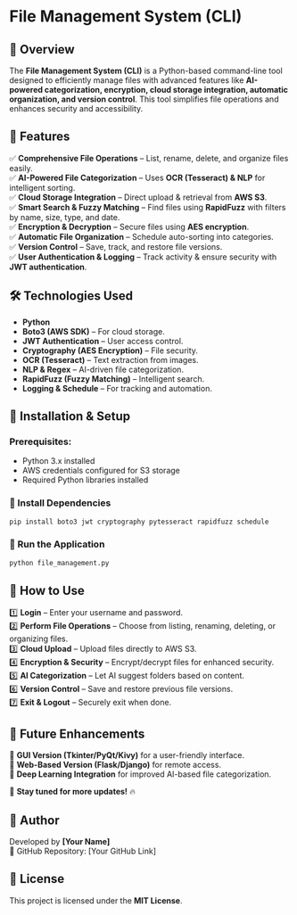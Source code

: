 # File Management System (CLI)

## 📌 Overview
The **File Management System (CLI)** is a Python-based command-line tool designed to efficiently manage files with advanced features like **AI-powered categorization, encryption, cloud storage integration, automatic organization, and version control**. This tool simplifies file operations and enhances security and accessibility.

## 🚀 Features
✅ **Comprehensive File Operations** – List, rename, delete, and organize files easily.  
✅ **AI-Powered File Categorization** – Uses **OCR (Tesseract) & NLP** for intelligent sorting.  
✅ **Cloud Storage Integration** – Direct upload & retrieval from **AWS S3**.  
✅ **Smart Search & Fuzzy Matching** – Find files using **RapidFuzz** with filters by name, size, type, and date.  
✅ **Encryption & Decryption** – Secure files using **AES encryption**.  
✅ **Automatic File Organization** – Schedule auto-sorting into categories.  
✅ **Version Control** – Save, track, and restore file versions.  
✅ **User Authentication & Logging** – Track activity & ensure security with **JWT authentication**.  

## 🛠️ Technologies Used
- **Python**  
- **Boto3 (AWS SDK)** – For cloud storage.  
- **JWT Authentication** – User access control.  
- **Cryptography (AES Encryption)** – File security.  
- **OCR (Tesseract)** – Text extraction from images.  
- **NLP & Regex** – AI-driven file categorization.  
- **RapidFuzz (Fuzzy Matching)** – Intelligent search.  
- **Logging & Schedule** – For tracking and automation.  

## 📂 Installation & Setup
### Prerequisites:
- Python 3.x installed
- AWS credentials configured for S3 storage
- Required Python libraries installed

### 🔹 Install Dependencies
```bash
pip install boto3 jwt cryptography pytesseract rapidfuzz schedule
```

### 🔹 Run the Application
```bash
python file_management.py
```

## 🎯 How to Use
1️⃣ **Login** – Enter your username and password.  
2️⃣ **Perform File Operations** – Choose from listing, renaming, deleting, or organizing files.  
3️⃣ **Cloud Upload** – Upload files directly to AWS S3.  
4️⃣ **Encryption & Security** – Encrypt/decrypt files for enhanced security.  
5️⃣ **AI Categorization** – Let AI suggest folders based on content.  
6️⃣ **Version Control** – Save and restore previous file versions.  
7️⃣ **Exit & Logout** – Securely exit when done.  

## 🔗 Future Enhancements
🚀 **GUI Version (Tkinter/PyQt/Kivy)** for a user-friendly interface.  
🚀 **Web-Based Version (Flask/Django)** for remote access.  
🚀 **Deep Learning Integration** for improved AI-based file categorization.  

📌 **Stay tuned for more updates!** 🔥  

## 📌 Author
Developed by **[Your Name]**  
🔗 GitHub Repository: [Your GitHub Link]  

## 📝 License
This project is licensed under the **MIT License**.

